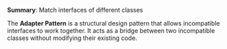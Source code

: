 **Summary**: Match interfaces of different classes

The **Adapter Pattern** is a structural design pattern that allows incompatible interfaces to work together. It acts as a bridge between two incompatible classes without modifying their existing code.
